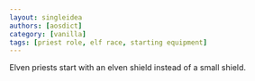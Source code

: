 ```yaml
---
layout: singleidea
authors: [aosdict]
category: [vanilla]
tags: [priest role, elf race, starting equipment]
---
```

Elven priests start with an elven shield instead of a small shield.
